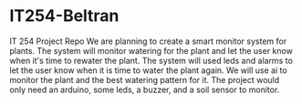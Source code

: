 # IT254-Beltran
IT 254 Project Repo
We are planning to create a smart monitor system for plants. The system will monitor watering for the plant and let the user know when it's time to rewater the plant. The system will used leds and alarms to let the user know when it is time to water the plant again. We will use ai to monitor the plant and the best watering pattern for it. The project would only need an arduino, some leds, a buzzer, and a soil sensor to monitor. 
